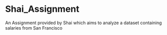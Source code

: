 # Shai_Assignment
An Assignment provided by Shai which aims to analyze a dataset containing salaries from San Francisco 
